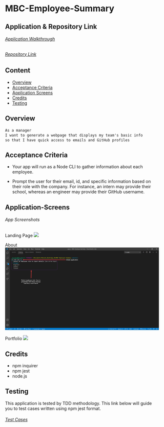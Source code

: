 # MBC-Employee-Summary

## Application & Repository Link

###### [Application Walkthrough]()

###### [Repository Link](https://github.com/Suji-GitH/MBC-Employee-Summary)

## Content
- [Overview](#Overview)
- [Acceptance Criteria](#Acceptance-Criteria)
- [Application Screens](#Application-Screens)
- [Credits](#Credits)
- [Testing](#Testing)

## Overview

```
As a manager
I want to generate a webpage that displays my team's basic info
so that I have quick access to emails and GitHub profiles
```

## Acceptance Criteria

* Your app will run as a Node CLI to gather information about each employee.

* Prompt the user for their email, id, and specific information based on their role with the company. For instance, an intern may provide their school, whereas an engineer may provide their GitHub username.

## Application-Screens

###### App Screenshots

Landing Page
<img src = "./assets/Screenshots/FilePath.jpg">

About
<img src = "./assets/Screenshots/Initiate.jpg">

Portfolio
<img src = "./assets/Screenshots/Prompt.jpg">

## Credits

- npm inquirer 
- npm jest
- node.js

## Testing 

This application is tested by TDD methodology. This link below will guide you to test cases written using npm jest format.  

###### [Test Cases](https://github.com/Suji-GitH/MBC-Employee-Summary/test)


